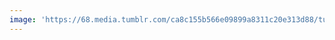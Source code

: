 ```yaml
---
image: 'https://68.media.tumblr.com/ca8c155b566e09899a8311c20e313d88/tumblr_o7zg7aOsrZ1tbdx3so1_1280.jpg'
---
```

